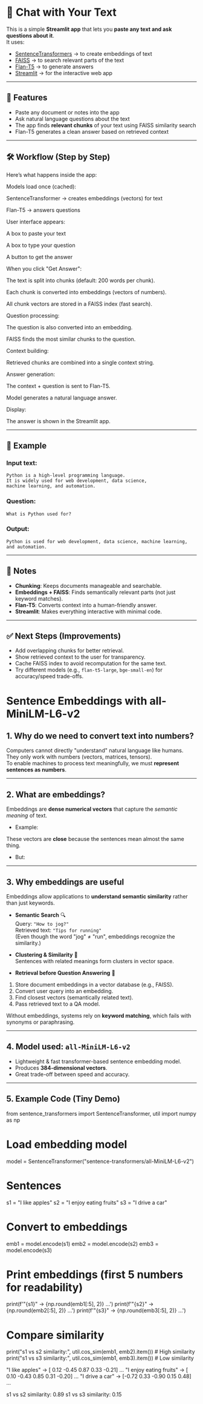 # 📘 Chat with Your Text

This is a simple **Streamlit app** that lets you **paste any text and ask questions about it**.  
It uses:

- [SentenceTransformers](https://www.sbert.net/) → to create embeddings of text  
- [FAISS](https://faiss.ai/) → to search relevant parts of the text  
- [Flan-T5](https://huggingface.co/google/flan-t5-base) → to generate answers  
- [Streamlit](https://streamlit.io/) → for the interactive web app  

---

## 🚀 Features
- Paste any document or notes into the app  
- Ask natural language questions about the text  
- The app finds **relevant chunks** of your text using FAISS similarity search  
- Flan-T5 generates a clean answer based on retrieved context  

---

## 🛠️ Workflow (Step by Step)

Here’s what happens inside the app:

Models load once (cached):

SentenceTransformer → creates embeddings (vectors) for text

Flan-T5 → answers questions

User interface appears:

A box to paste your text

A box to type your question

A button to get the answer

When you click "Get Answer":

The text is split into chunks (default: 200 words per chunk).

Each chunk is converted into embeddings (vectors of numbers).

All chunk vectors are stored in a FAISS index (fast search).

Question processing:

The question is also converted into an embedding.

FAISS finds the most similar chunks to the question.

Context building:

Retrieved chunks are combined into a single context string.

Answer generation:

The context + question is sent to Flan-T5.

Model generates a natural language answer.

Display:

The answer is shown in the Streamlit app.

---

## 🔁 Example

### Input text:
```
Python is a high-level programming language. 
It is widely used for web development, data science, 
machine learning, and automation.
```

### Question:
```
What is Python used for?
```

### Output:
```
Python is used for web development, data science, machine learning, and automation.
```

---


## 📌 Notes
- **Chunking**: Keeps documents manageable and searchable.  
- **Embeddings + FAISS**: Finds semantically relevant parts (not just keyword matches).  
- **Flan-T5**: Converts context into a human-friendly answer.  
- **Streamlit**: Makes everything interactive with minimal code.  

---

## ✅ Next Steps (Improvements)
- Add overlapping chunks for better retrieval.  
- Show retrieved context to the user for transparency.  
- Cache FAISS index to avoid recomputation for the same text.  
- Try different models (e.g., `flan-t5-large`, `bge-small-en`) for accuracy/speed trade-offs.  





# Sentence Embeddings with all-MiniLM-L6-v2

## 1. Why do we need to convert text into numbers?
Computers cannot directly "understand" natural language like humans.  
They only work with numbers (vectors, matrices, tensors).  
To enable machines to process text meaningfully, we must **represent sentences as numbers**.

---

## 2. What are embeddings?
Embeddings are **dense numerical vectors** that capture the *semantic meaning* of text.  

- Example:

These vectors are **close** because the sentences mean almost the same thing.

- But:
---

## 3. Why embeddings are useful
Embeddings allow applications to **understand semantic similarity** rather than just keywords.

- **Semantic Search** 🔍  
Query: `"How to jog?"`  
Retrieved text: `"Tips for running"`  
(Even though the word "jog" ≠ "run", embeddings recognize the similarity.)

- **Clustering & Similarity** 🤝  
Sentences with related meanings form clusters in vector space.

- **Retrieval before Question Answering** 🧠  
1. Store document embeddings in a vector database (e.g., FAISS).  
2. Convert user query into an embedding.  
3. Find closest vectors (semantically related text).  
4. Pass retrieved text to a QA model.  

Without embeddings, systems rely on **keyword matching**, which fails with synonyms or paraphrasing.

---

## 4. Model used: `all-MiniLM-L6-v2`
- Lightweight & fast transformer-based sentence embedding model.  
- Produces **384-dimensional vectors**.  
- Great trade-off between speed and accuracy.

---

## 5. Example Code (Tiny Demo)

from sentence_transformers import SentenceTransformer, util
import numpy as np

# Load embedding model
model = SentenceTransformer("sentence-transformers/all-MiniLM-L6-v2")

# Sentences
s1 = "I like apples"
s2 = "I enjoy eating fruits"
s3 = "I drive a car"

# Convert to embeddings
emb1 = model.encode(s1)
emb2 = model.encode(s2)
emb3 = model.encode(s3)

# Print embeddings (first 5 numbers for readability)
print(f'"{s1}" → {np.round(emb1[:5], 2)} ...')
print(f'"{s2}" → {np.round(emb2[:5], 2)} ...')
print(f'"{s3}" → {np.round(emb3[:5], 2)} ...')

# Compare similarity
print("s1 vs s2 similarity:", util.cos_sim(emb1, emb2).item())  # High similarity
print("s1 vs s3 similarity:", util.cos_sim(emb1, emb3).item())  # Low similarity

"I like apples" → [ 0.12 -0.45  0.87  0.33 -0.21] ...
"I enjoy eating fruits" → [ 0.10 -0.43  0.85  0.31 -0.20] ...
"I drive a car" → [-0.72  0.33 -0.90  0.15  0.48] ...

s1 vs s2 similarity: 0.89
s1 vs s3 similarity: 0.15
